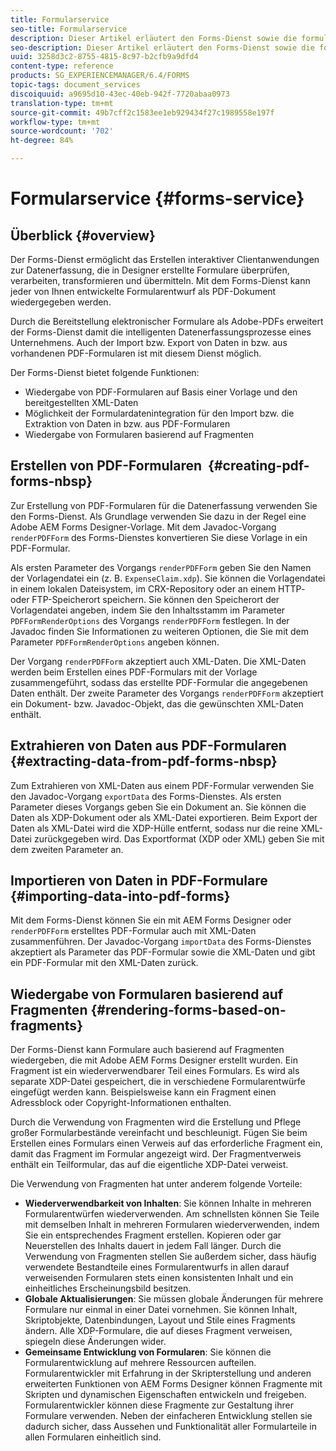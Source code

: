 ```yaml
---
title: Formularservice
seo-title: Formularservice
description: Dieser Artikel erläutert den Forms-Dienst sowie die formularspezifischen Aufgaben, die Sie mit diesem Dienst ausführen können.
seo-description: Dieser Artikel erläutert den Forms-Dienst sowie die formularspezifischen Aufgaben, die Sie mit diesem Dienst ausführen können.
uuid: 3258d3c2-8755-4815-8c97-b2cfb9a9dfd4
content-type: reference
products: SG_EXPERIENCEMANAGER/6.4/FORMS
topic-tags: document_services
discoiquuid: a9695d10-43ec-40eb-942f-7720abaa0973
translation-type: tm+mt
source-git-commit: 49b7cff2c1583ee1eb929434f27c1989558e197f
workflow-type: tm+mt
source-wordcount: '702'
ht-degree: 84%

---
```



# Formularservice {#forms-service}

## Überblick {#overview}

Der Forms-Dienst ermöglicht das Erstellen interaktiver Clientanwendungen zur Datenerfassung, die in Designer erstellte Formulare überprüfen, verarbeiten, transformieren und übermitteln. Mit dem Forms-Dienst kann jeder von Ihnen entwickelte Formularentwurf als PDF-Dokument wiedergegeben werden.

Durch die Bereitstellung elektronischer Formulare als Adobe-PDFs erweitert der Forms-Dienst damit die intelligenten Datenerfassungsprozesse eines Unternehmens. Auch der Import bzw. Export von Daten in bzw. aus vorhandenen PDF-Formularen ist mit diesem Dienst möglich.

Der Forms-Dienst bietet folgende Funktionen:

* Wiedergabe von PDF-Formularen auf Basis einer Vorlage und den bereitgestellten XML-Daten
* Möglichkeit der Formulardatenintegration für den Import bzw. die Extraktion von Daten in bzw. aus PDF-Formularen
* Wiedergabe von Formularen basierend auf Fragmenten

## Erstellen von PDF-Formularen  {#creating-pdf-forms-nbsp}

Zur Erstellung von PDF-Formularen für die Datenerfassung verwenden Sie den Forms-Dienst. Als Grundlage verwenden Sie dazu in der Regel eine Adobe AEM Forms Designer-Vorlage. Mit dem Javadoc-Vorgang `renderPDFForm` des Forms-Dienstes konvertieren Sie diese Vorlage in ein PDF-Formular.

Als ersten Parameter des Vorgangs `renderPDFForm` geben Sie den Namen der Vorlagendatei ein (z. B. `ExpenseClaim.xdp`). Sie können die Vorlagendatei in einem lokalen Dateisystem, im CRX-Repository oder an einem HTTP- oder FTP-Speicherort speichern. Sie können den Speicherort der Vorlagendatei angeben, indem Sie den Inhaltsstamm im Parameter `PDFFormRenderOptions` des Vorgangs `renderPDFForm` festlegen. In der Javadoc finden Sie Informationen zu weiteren Optionen, die Sie mit dem Parameter `PDFFormRenderOptions` angeben können.

Der Vorgang `renderPDFForm` akzeptiert auch XML-Daten. Die XML-Daten werden beim Erstellen eines PDF-Formulars mit der Vorlage zusammengeführt, sodass das erstellte PDF-Formular die angegebenen Daten enthält. Der zweite Parameter des Vorgangs `renderPDFForm` akzeptiert ein Dokument- bzw. Javadoc-Objekt, das die gewünschten XML-Daten enthält.

## Extrahieren von Daten aus PDF-Formularen  {#extracting-data-from-pdf-forms-nbsp}

Zum Extrahieren von XML-Daten aus einem PDF-Formular verwenden Sie den Javadoc-Vorgang `exportData` des Forms-Dienstes. Als ersten Parameter dieses Vorgangs geben Sie ein Dokument an. Sie können die Daten als XDP-Dokument oder als XML-Datei exportieren. Beim Export der Daten als XML-Datei wird die XDP-Hülle entfernt, sodass nur die reine XML-Datei zurückgegeben wird. Das Exportformat (XDP oder XML) geben Sie mit dem zweiten Parameter an.

## Importieren von Daten in PDF-Formulare  {#importing-data-into-pdf-forms}

Mit dem Forms-Dienst können Sie ein mit AEM Forms Designer oder `renderPDFForm` erstelltes PDF-Formular auch mit XML-Daten zusammenführen. Der Javadoc-Vorgang `importData` des Forms-Dienstes akzeptiert als Parameter das PDF-Formular sowie die XML-Daten und gibt ein PDF-Formular mit den XML-Daten zurück.

## Wiedergabe von Formularen basierend auf Fragmenten {#rendering-forms-based-on-fragments}

Der Forms-Dienst kann Formulare auch basierend auf Fragmenten wiedergeben, die mit Adobe AEM Forms Designer erstellt wurden. Ein Fragment ist ein wiederverwendbarer Teil eines Formulars. Es wird als separate XDP-Datei gespeichert, die in verschiedene Formularentwürfe eingefügt werden kann. Beispielsweise kann ein Fragment einen Adressblock oder Copyright-Informationen enthalten.

Durch die Verwendung von Fragmenten wird die Erstellung und Pflege großer Formularbestände vereinfacht und beschleunigt. Fügen Sie beim Erstellen eines Formulars einen Verweis auf das erforderliche Fragment ein, damit das Fragment im Formular angezeigt wird. Der Fragmentverweis enthält ein Teilformular, das auf die eigentliche XDP-Datei verweist.

Die Verwendung von Fragmenten hat unter anderem folgende Vorteile:

* **Wiederverwendbarkeit von Inhalten**: Sie können Inhalte in mehreren Formularentwürfen wiederverwenden. Am schnellsten können Sie Teile mit demselben Inhalt in mehreren Formularen wiederverwenden, indem Sie ein entsprechendes Fragment erstellen. Kopieren oder gar Neuerstellen des Inhalts dauert in jedem Fall länger. Durch die Verwendung von Fragmenten stellen Sie außerdem sicher, dass häufig verwendete Bestandteile eines Formularentwurfs in allen darauf verweisenden Formularen stets einen konsistenten Inhalt und ein einheitliches Erscheinungsbild besitzen.
* **Globale Aktualisierungen**: Sie müssen globale Änderungen für mehrere Formulare nur einmal in einer Datei vornehmen. Sie können Inhalt, Skriptobjekte, Datenbindungen, Layout und Stile eines Fragments ändern. Alle XDP-Formulare, die auf dieses Fragment verweisen, spiegeln diese Änderungen wider.
* **Gemeinsame Entwicklung von Formularen**: Sie können die Formularentwicklung auf mehrere Ressourcen aufteilen. Formularentwickler mit Erfahrung in der Skripterstellung und anderen erweiterten Funktionen von AEM Forms Designer können Fragmente mit Skripten und dynamischen Eigenschaften entwickeln und freigeben. Formularentwickler können diese Fragmente zur Gestaltung ihrer Formulare verwenden. Neben der einfacheren Entwicklung stellen sie dadurch sicher, dass Aussehen und Funktionalität aller Formularteile in allen Formularen einheitlich sind.

